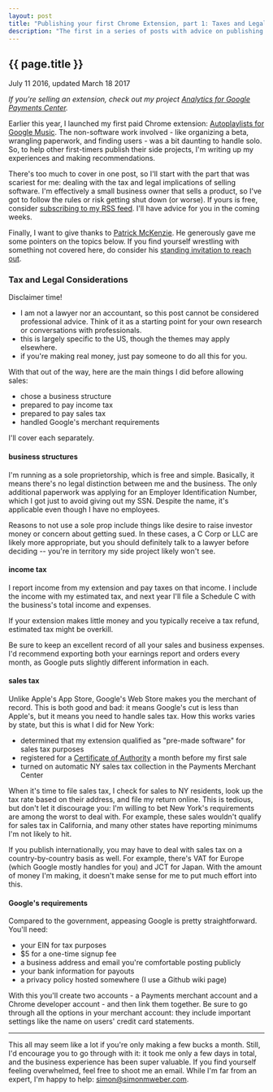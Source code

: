 ```yaml
---
layout: post
title: "Publishing your first Chrome Extension, part 1: Taxes and Legal"
description: "The first in a series of posts with advice on publishing Chrome Extensions."
---
```


{{ page.title }}
----------------

<p class="meta">July 11 2016, updated March 18 2017</p>

*If you're selling an extension, check out my project [Analytics for Google Payments Center](/2017/03/18/google-payments-center-analytics-extension.html).*

Earlier this year, I launched my first paid Chrome extension: [Autoplaylists for Google Music](https://autoplaylists.simon.codes/).
The non-software work involved - like organizing a beta, wrangling paperwork, and finding users - was a bit daunting to handle solo.
So, to help other first-timers publish their side projects, I'm writing up my experiences and making recommendations.

There's too much to cover in one post, so I'll start with the part that was scariest for me: dealing with the tax and legal implications of selling software.
I'm effectively a small business owner that sells a product, so I've got to follow the rules or risk getting shut down (or worse).
If yours is free, consider [subscribing to my RSS feed](http://feeds.feedburner.com/SimonWeber).
I'll have advice for you in the coming weeks.

Finally, I want to give thanks to [Patrick McKenzie](http://www.kalzumeus.com/).
He generously gave me some pointers on the topics below.
If you find yourself wrestling with something not covered here, do consider his [standing invitation to reach out](http://www.kalzumeus.com/standing-invitation/).


### Tax and Legal Considerations

Disclaimer time!

* I am not a lawyer nor an accountant, so this post cannot be considered professional advice. Think of it as a starting point for your own research or conversations with professionals.
* this is largely specific to the US, though the themes may apply elsewhere.
* if you're making real money, just pay someone to do all this for you.

With that out of the way, here are the main things I did before allowing sales:

* chose a business structure
* prepared to pay income tax
* prepared to pay sales tax
* handled Google's merchant requirements

I'll cover each separately.

#### business structures

I'm running as a sole proprietorship, which is free and simple.
Basically, it means there's no legal distinction between me and the business.
The only additional paperwork was applying for an Employer Identification Number, which I got just to avoid giving out my SSN.
Despite the name, it's applicable even though I have no employees.

Reasons to not use a sole prop include things like desire to raise investor money or concern about getting sued.
In these cases, a C Corp or LLC are likely more appropriate, but you should definitely talk to a lawyer before deciding -- you're in territory my side project likely won't see.

#### income tax

I report income from my extension and pay taxes on that income.
I include the income with my estimated tax, and next year I'll file a Schedule C with the business's total income and expenses.

If your extension makes little money and you typically receive a tax refund, estimated tax might be overkill.

Be sure to keep an excellent record of all your sales and business expenses.
I'd recommend exporting both your earnings report and orders every month, as Google puts slightly different information in each.

#### sales tax

Unlike Apple's App Store, Google's Web Store makes you the merchant of record.
This is both good and bad: it means Google's cut is less than Apple's, but it means you need to handle sales tax.
How this works varies by state, but this is what I did for New York:

* determined that my extension qualified as "pre-made software" for sales tax purposes
* registered for a [Certificate of Authority](https://www.tax.ny.gov/pubs_and_bulls/tg_bulletins/st/how_to_register_for_nys_sales_tax.htm) a month before my first sale
* turned on automatic NY sales tax collection in the Payments Merchant Center

When it's time to file sales tax, I check for sales to NY residents, look up the tax rate based on their address, and file my return online.
This is tedious, but don't let it discourage you: I'm willing to bet New York's requirements are among the worst to deal with.
For example, these sales wouldn't qualify for sales tax in California, and many other states have reporting minimums I'm not likely to hit.

If you publish internationally, you may have to deal with sales tax on a country-by-country basis as well.
For example, there's VAT for Europe (which Google mostly handles for you) and JCT for Japan.
With the amount of money I'm making, it doesn't make sense for me to put much effort into this.

#### Google's requirements

Compared to the government, appeasing Google is pretty straightforward. You'll need:

* your EIN for tax purposes
* $5 for a one-time signup fee
* a business address and email you're comfortable posting publicly
* your bank information for payouts
* a privacy policy hosted somewhere (I use a Github wiki page)

With this you'll create two accounts - a Payments merchant account and a Chrome developer account - and then link them together.
Be sure to go through all the options in your merchant account: they include important settings like the name on users' credit card statements.

---

This all may seem like a lot if you're only making a few bucks a month.
Still, I'd encourage you to go through with it: it took me only a few days in total, and the business experience has been super valuable.
If you find yourself feeling overwhelmed, feel free to shoot me an email.
While I'm far from an expert, I'm happy to help: <a href="mailto:simon@simonmweber.com">simon@simonmweber.com</a>.
